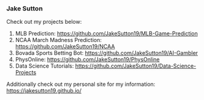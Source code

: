 ### Jake Sutton

Check out my projects below:

1) MLB Prediction: https://github.com/JakeSutton19/MLB-Game-Prediction
2) NCAA March Madness Prediction: https://github.com/JakeSutton19/NCAA
3) Bovada Sports Betting Bot: https://github.com/JakeSutton19/AI-Gambler
4) PhysOnline: https://github.com/JakeSutton19/PhysOnline
5) Data Science Tutorials: https://github.com/JakeSutton19/Data-Science-Projects

Additionally check out my personal site for my information: https://jakesutton19.github.io/

<!--
**JakeSutton19/jakesutton19** is a ✨ _special_ ✨ repository because its `README.md` (this file) appears on your GitHub profile.

Here are some ideas to get you started:

- 🔭 I’m currently working on ...
- 🌱 I’m currently learning ...
- 👯 I’m looking to collaborate on ...
- 🤔 I’m looking for help with ...
- 💬 Ask me about ...
- 📫 How to reach me: ...
- 😄 Pronouns: ...
- ⚡ Fun fact: ...
-->
